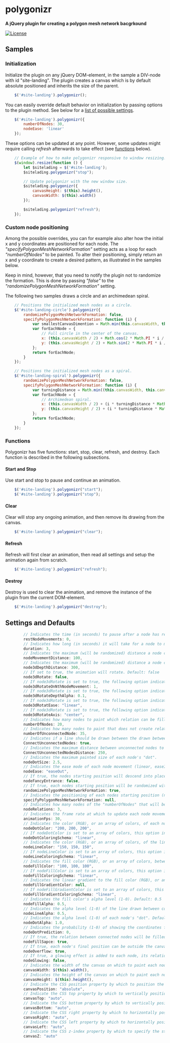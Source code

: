 polygonizr
==========
**A jQuery plugin for creating a polygon mesh network bacgrkound**

[![License](https://img.shields.io/badge/license-Beerware-blue.svg)](LICENSE.md)

## Samples

### Initialization
Initialize the plugin on any jQuery DOM-element, in the sample a DIV-node with id "site-landing". The plugin creates a canvas which is by default absolute positioned and inherits the size of the parent.

```javascript
    $('#site-landing').polygonizr();
```
You can easily override default behavior on initialization by passing options to the plugin method. See below for a [list of possible settings](#settings-and-defaults).

```javascript
    $('#site-landing').polygonizr({
        numberOfNodes: 30,
        nodeEase: 'linear'
    });
```
These options can be updated at any point. However, some updates might require calling <i>refresh</i> afterwards to take effect (see [functions](#Functions) below).
```javascript
    // Example of how to make polygonizr responsive to window resizing.
    $(window).resize(function () {
        let $sitelading = $('#site-landing');
        $sitelading.polygonizr("stop");

        // Update polygonizr with the new window size.
        $sitelading.polygonizr({
            canvasHeight: $(this).height(),
            canvasWidth: $(this).width()
        });

        $sitelading.polygonizr("refresh");
    });
```

### Custom node positioning
Among the possible overrides, you can for example also alter how the initial x and y coordinates are positioned for each node. The <i>"specifyPolygonMeshNetworkFormation"</i> setting acts as a loop for each <i>"numberOfNodes"</i> to be painted. To alter their positioning, simply return an x and y coordinate to create a desired pattern, as illustrated in the samples below.

Keep in mind, however, that you need to notify the plugin not to randomize the formation. This is done by passing <i>"false"</i> to the <i>"randomizePolygonMeshNetworkFormation"</i> setting.

The following two samples draws a circle and an archimedean spiral.

```javascript
    // Positions the initialized mesh nodes as a circle.
    $('#site-landing-circle').polygonizr({
        randomizePolygonMeshNetworkFormation: false,
        specifyPolygonMeshNetworkFormation: function (i) {
            var smallestCanvasDimention = Math.min(this.canvasWidth, this.canvasHeight) / 2;
            var forEachNode = {
                // Full circle in the center of the canvas.
                x: (this.canvasWidth / 2) + Math.cos(2 * Math.PI * i / this.numberOfNodes) * smallestCanvasDimention,
                y: (this.canvasHeight / 2) + Math.sin(2 * Math.PI * i / this.numberOfNodes) * smallestCanvasDimention
            };
            return forEachNode;
        }
    });

    // Positions the initialized mesh nodes as a spiral.
    $('#site-landing-spiral').polygonizr({
        randomizePolygonMeshNetworkFormation: false,
        specifyPolygonMeshNetworkFormation: function (i) {
            var turningDistance = Math.min((this.canvasWidth, this.canvasHeight) / 2) / this.numberOfNodes;
            var forEachNode = {
                // Archimedean spiral.
                x: (this.canvasWidth / 2) + (i * turningDistance * Math.PI / 180) * Math.cos((i * turningDistance) * Math.PI / 180) * turningDistance ,
                y: (this.canvasHeight / 2) + (i * turningDistance * Math.PI / 180) * Math.sin((i * turningDistance) * Math.PI / 180) * turningDistance
            };
            return forEachNode;
        }
    });
```

### Functions
Polygonizr has five functions: start, stop, clear, refresh, and destroy. Each function is described in the following subsections.
#### Start and Stop
Use start and stop to pause and continue an animation.
```javascript
    $('#site-landing').polygonizr("start");
    $('#site-landing').polygonizr("stop");
```
#### Clear
Clear will stop any ongoing animation, and then remove its drawing from the canvas.
```javascript
    $('#site-landing').polygonizr("clear");
```
#### Refresh
Refresh will first clear an animation, then read all settings and setup the animation again from scratch.
```javascript
    $('#site-landing').polygonizr("refresh");
```
#### Destroy
Destroy is used to clear the animation, and remove the instance of the plugin from the current DOM-element.
```javascript
    $('#site-landing').polygonizr("destroy");
```

## Settings and Defaults

```javascript
        // Indicates the time (in seconds) to pause after a node has reached its destination. Default: 1
        restNodeMovements: 0,
        // Indicates how long (in seconds) it will take for a node to move from start to finish. Default: 3
        duration: 3,
        // Indicates the maximum (will be randomized) distance a node can move (in pixles) from its starting position. Default: 100
        nodeMovementDistance: 100,
        // Indicates the maximum (will be randomized) distance a node can have in depth (for a better 3D effect). Default: 300
        node3dDepthDistance: 300,
        // If set to true, the animation will rotate. Default: false
        node3dRotate: false,
        // If node3dRotate is set to true, the following option indicate if rotation should pause between n restNodeMovements. Default: 1
        node3dRotateOnNthNodeMovement: 1,
        // If node3dRotate is set to true, the following option indicate the alpha of the nodes at the far end of the rotation, creating depth. Default: 0.1
        node3dRotateDepthAlpha: 0.1,
        // If node3dRotate is set to true, the following option indicates the ease mode of each node movement (linear, easeIn, easeOut, easeInOut, accelerateDecelerate). Default: linear
        node3dRotatEase: "linear",
        // If node3dRotate is set to true, the following option indicate the axis on the canvas around which the animation will rotate (median, center, left, right). Default: center
        node3dRotateAxis: "center",
        // Indicates how many nodes to paint which relation can be filled (note: nodeFillSapce must be set to true). Default: 20
        numberOfNodes: 20,
        // Indicates how many nodes to paint that does not create relations that can be filled. Default: 35
        numberOfUnconnectedNode: 35,
        // Indicates if a line should be drawn between the drawn between unconnected nodes. Default: true
        ConnectUnconnectedNodes: true,
        // Indicates the maximum distance between unconnected nodes to draw the line. Default: 250
        ConnectUnconnectedNodesDistance: 250,
        // Indicates the maximum painted size of each node's "dot".
        nodeDotSize: 2.5,
        // Indicates the ease mode of each node movement (linear, easeIn, easeOut, easeInOut, accelerateDecelerate). Default: easeOut
        nodeEase: "easeOut",
        // If true, the nodes starting position will descend into place on load. Default: false
        nodeFancyEntrance: false,
        // If true, each nodes starting position will be randomized within the canvas size. If false, each nodes position must be specified manually. Default: true
        randomizePolygonMeshNetworkFormation: true,
        // Indicates the positioning of each nodes starting position (note: randomizePolygonMeshNetworkFormation must be set to false). Default: null
        specifyPolygonMeshNetworkFormation: null,
        // Indicates how many nodes of the "numberOfNodes" that will be connected. Default: 3
        nodeRelations: 3,
        // Indicates the frame rate at which to update each node movement. Default: 30
        animationFps: 30,
        // Indicates the color (RGB), or an array of colors, of each node's "dot". Default: "200, 200, 200"
        nodeDotColor: "200, 200, 200",
        // If nodeDotColor is set to an array of colors, this option indicates in what order to pick the colors (linear or random). Default: linear
        nodeDotColoringSchema: "linear",
        // Indicates the color (RGB), or an array of colors, of the line drawn between connected nodes. Default: "150, 150, 150"
        nodeLineColor: "150, 150, 150",
        // If nodeLineColor is set to an array of colors, this option indicates in what order to pick the colors (linear or random). Default: linear
        nodeLineColoringSchema: "linear",
        // Indicates the fill color (RGB), or an array of colors, between each connected node. Default: "100, 100, 100"
        nodeFillColor: "100, 100, 100",
        // If nodeFillColor is set to an array of colors, this option indicates in what order to pick the colors (linear or random). Default: linear
        nodeFillColoringSchema: "linear",
        // Indicates the linear gradient to the fill color (RGB), or an array of colors, between each connected node. Default: null
        nodeFillGradientColor: null,
        // If nodeFillGradientColor is set to an array of colors, this option indicates in what order to pick the colors (linear or random). Default: linear
        nodeFillGradientColoringSchema: "linear",
        // Indicates the fill color's alpha level (1-0). Default: 0.5
        nodeFillAlpha: 0.5,
        // Indicates the alpha level (1-0) of the line drawn between connected nodes. Default: 0.5
        nodeLineAlpha: 0.5,
        // Indicates the alpha level (1-0) of each node's "dot". Default: 1.0
        nodeDotAlpha: 1.0,
        // Indicates the probability (1-0) of showing the coordinates for each nodes final position. Default: 0
        nodeDotPrediction: 0,
        // If true, the relation between connected nodes will be filled. Default: true
        nodeFillSapce: true,
        // If true, each node's final position can be outside the canvas boundary. Default: true
        nodeOverflow: true,
        // If true, a glowing effect is added to each node, its relations and fill respectively. Default: false
        nodeGlowing: false,
        // Indicates the width of the canvas on which to paint each node. Default: $(this).width()
        canvasWidth: $(this).width(),
        // Indicates the height of the canvas on which to paint each node. Default: $(this).height();
        canvasHeight: $(this).height(),
        // Indicate the CSS position property by which to position the canvas. Default: "absolute"
        canvasPosition: "absolute",
        // Indicate the CSS top property by which to vertically position the canvas. Default: "auto"
        canvasTop: "auto",
        // Indicate the CSS bottom property by which to vertically position the canvas. Default: "auto"
        canvasBottom: "auto",
        // Indicate the CSS right property by which to horizontally position the canvas. Default: "auto"
        canvasRight: "auto",
        // Indicate the CSS left property by which to horizontally position the canvas. Default: "auto"
        canvasLeft: "auto",
        // Indicate the CSS z-index property by which to specify the stack order of the canvas. Default: "auto"
        canvasZ: "auto"
```
